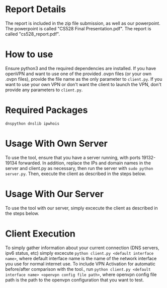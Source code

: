 # Report Details

The report is included in the zip file submission, as well as our powerpoint. The powerpoint is called "CS528 Final Presentation.pdf". The report is called "cs528_report.pdf".

# How to use
Ensure python3 and the required dependencies are installed. If you have openVPN and want to use one of the provided .ovpn files (or your own .ovpn files), provide the file name as the only parameter to `client.py`. If you want to use your own VPN or don't want the client to launch the VPN, don't provide any parameters to `client.py`.


# Required Packages
`dnspython dnslib ipwhois`


# Usage With Own Server
To use the tool, ensure that you have a server running, with ports 19132-19134 forwarded. In addition, replace the IPs and domain names in the server and client.py as necessary, then run the server with `sudo python server.py`. Then, execute the client as described in the steps below.

# Usage With Our Server
To use the tool with our server, simply excecute the client as described in the steps below.

# Client Execution
To simply gather information about your current connection (DNS servers, ipv6 status, etc) simply excecute `python client.py <default interface name>`, where default interface name is the name of the network interface you use for normal internet use. To include VPN Activation for automatic before/after comparison with the tool., run `python client.py <default interface name> <openvpn config file path>`, where openvpn config file path is the path to the openvpn configuration that you want to test.